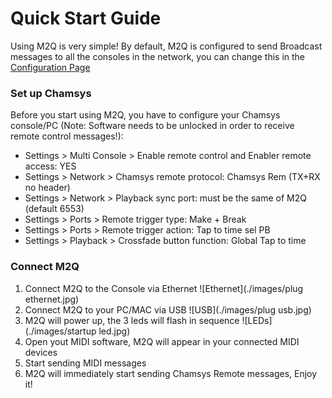 # Quick Start Guide

Using M2Q is very simple! By default, M2Q is configured to send Broadcast messages to all the consoles in the network, you can change this in the [Configuration Page](./configuration.md)

### Set up Chamsys
Before you start using M2Q, you have to configure your Chamsys console/PC (Note: Software needs to be unlocked in order to receive remote control messages!):

- Settings > Multi Console > Enable remote control and Enabler remote access: YES
- Settings > Network > Chamsys remote protocol: Chamsys Rem (TX+RX no header)
- Settings > Network > Playback sync port: must be the same of M2Q (default 6553)
- Settings > Ports > Remote trigger type: Make + Break
- Settings > Ports > Remote trigger action: Tap to time sel PB
- Settings > Playback > Crossfade button function: Global Tap to time

### Connect M2Q

1. Connect M2Q to the Console via Ethernet
![Ethernet](./images/plug ethernet.jpg)
2. Connect M2Q to your PC/MAC via USB
![USB](./images/plug usb.jpg)
3. M2Q will power up, the 3 leds will flash in sequence
![LEDs](./images/startup led.jpg)
4. Open yout MIDI software, M2Q will appear in your connected MIDI devices
5. Start sending MIDI messages 
6. M2Q will immediately start sending Chamsys Remote messages, Enjoy it!
